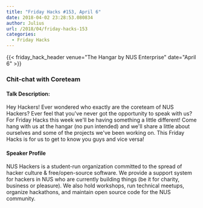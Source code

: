 ```yaml
---
title: "Friday Hacks #153, April 6"
date: 2018-04-02 23:28:53.080834
author: Julius
url: /2018/04/friday-hacks-153
categories:
  - Friday Hacks
---
```


{{< friday_hack_header venue="The Hangar by NUS Enterprise" date="April 6" >}}


### Chit-chat with Coreteam

#### Talk Description:

Hey Hackers! Ever wondered who exactly are the coreteam of NUS Hackers? Ever feel that you've never got the opportunity to speak with us? For Friday Hacks this week we'll be having something a little different! Come hang with us at the hangar (no pun intended) and we'll share a little about ourselves and some of the projects we've been working on. This Friday Hacks is for us to get to know you guys and vice versa!

#### Speaker Profile

NUS Hackers is a student-run organization committed to the spread of hacker culture & free/open-source software. We provide a support system for hackers in NUS who are currently building things (be it for charity, business or pleasure). We also hold workshops, run technical meetups, organize hackathons, and maintain open source code for the NUS community.
